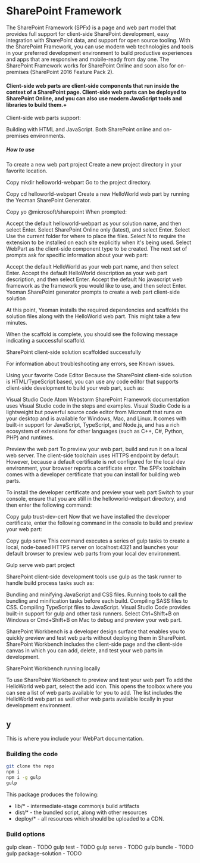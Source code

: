 # SharePoint Framework

The SharePoint Framework (SPFx) is a page and web part model that provides full support for client-side SharePoint development, easy integration with SharePoint data, and support for open source tooling. With the SharePoint Framework, you can use modern web technologies and tools in your preferred development environment to build productive experiences and apps that are responsive and mobile-ready from day one. The SharePoint Framework works for SharePoint Online and soon also for on-premises (SharePoint 2016 Feature Pack 2).

#### Client-side web parts are client-side components that run inside the context of a SharePoint page. Client-side web parts can be deployed to SharePoint Online, and you can also use modern JavaScript tools and libraries to build them.+

Client-side web parts support:

Building with HTML and JavaScript.
Both SharePoint online and on-premises environments.

##### How to use 
To create a new web part project
Create a new project directory in your favorite location.


Copy
mkdir helloworld-webpart
Go to the project directory.


Copy
cd helloworld-webpart
Create a new HelloWorld web part by running the Yeoman SharePoint Generator.


Copy
yo @microsoft/sharepoint
When prompted:

Accept the default helloworld-webpart as your solution name, and then select Enter.
Select SharePoint Online only (latest), and select Enter.
Select Use the current folder for where to place the files.
Select N to require the extension to be installed on each site explicitly when it's being used.
Select WebPart as the client-side component type to be created.
The next set of prompts ask for specific information about your web part:

Accept the default HelloWorld as your web part name, and then select Enter.
Accept the default HelloWorld description as your web part description, and then select Enter.
Accept the default No javascript web framework as the framework you would like to use, and then select Enter.
Yeoman SharePoint generator prompts to create a web part client-side solution

At this point, Yeoman installs the required dependencies and scaffolds the solution files along with the HelloWorld web part. This might take a few minutes.

When the scaffold is complete, you should see the following message indicating a successful scaffold.

SharePoint client-side solution scaffolded successfully

For information about troubleshooting any errors, see Known issues.

Using your favorite Code Editor
Because the SharePoint client-side solution is HTML/TypeScript based, you can use any code editor that supports client-side development to build your web part, such as:

Visual Studio Code
Atom
Webstorm
SharePoint Framework documentation uses Visual Studio code in the steps and examples. Visual Studio Code is a lightweight but powerful source code editor from Microsoft that runs on your desktop and is available for Windows, Mac, and Linux. It comes with built-in support for JavaScript, TypeScript, and Node.js, and has a rich ecosystem of extensions for other languages (such as C++, C#, Python, PHP) and runtimes.

Preview the web part
To preview your web part, build and run it on a local web server. The client-side toolchain uses HTTPS endpoint by default. However, because a default certificate is not configured for the local dev environment, your browser reports a certificate error. The SPFx toolchain comes with a developer certificate that you can install for building web parts.

To install the developer certificate and preview your web part
Switch to your console, ensure that you are still in the helloworld-webpart directory, and then enter the following command:


Copy
gulp trust-dev-cert
Now that we have installed the developer certificate, enter the following command in the console to build and preview your web part:


Copy
gulp serve
This command executes a series of gulp tasks to create a local, node-based HTTPS server on localhost:4321 and launches your default browser to preview web parts from your local dev environment.

Gulp serve web part project

SharePoint client-side development tools use gulp as the task runner to handle build process tasks such as:

Bundling and minifying JavaScript and CSS files.
Running tools to call the bundling and minification tasks before each build.
Compiling SASS files to CSS.
Compiling TypeScript files to JavaScript.
Visual Studio Code provides built-in support for gulp and other task runners. Select Ctrl+Shift+B on Windows or Cmd+Shift+B on Mac to debug and preview your web part.

SharePoint Workbench is a developer design surface that enables you to quickly preview and test web parts without deploying them in SharePoint. SharePoint Workbench includes the client-side page and the client-side canvas in which you can add, delete, and test your web parts in development.

SharePoint Workbench running locally

To use SharePoint Workbench to preview and test your web part
To add the HelloWorld web part, select the add icon. This opens the toolbox where you can see a list of web parts available for you to add. The list includes the HelloWorld web part as well other web parts available locally in your development environment.

## y

This is where you include your WebPart documentation.

### Building the code

```bash
git clone the repo
npm i
npm i -g gulp
gulp
```

This package produces the following:

* lib/* - intermediate-stage commonjs build artifacts
* dist/* - the bundled script, along with other resources
* deploy/* - all resources which should be uploaded to a CDN.

### Build options

gulp clean - TODO
gulp test - TODO
gulp serve - TODO
gulp bundle - TODO
gulp package-solution - TODO

